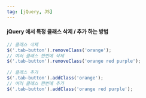 ```yaml
---
tag: [jQuery, JS]
---
```


#### jQuery 에서 특정 클래스 삭제 / 추가 하는 방법
```js
// 클래스 삭제
$('.tab-button').removeClass('orange');
// 여러 클래스 한번에 삭제
$('.tab-button').removeClass('orange red purple');
  
// 클래스 추가
$('.tab-button').addClass('orange');
// 여러 클래스 한번에 추가
$('.tab-button').addClass('orange red purple');
```
